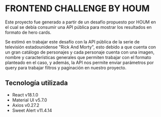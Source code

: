 # FRONTEND CHALLENGE BY HOUM

Este proyecto fue generado a partir de un desafío propuesto por HOUM en el cual se debía consumir una API pública para mostrar los resultados en formato de hero cards.

Se estimó en trabajar este desafío con la API pública de la serie de televisión estadounidense "Rick And Morty", esto debido a que cuenta con un gran catálogo de personajes y cada personaje cuenta con una imagen, nombre y características generales que permiten trabajar con el formato planteado en el caso, y además, la API nos permite enviar parámetros por query para trabajar filtros y paginación en nuestro proyecto.

## Tecnología utilizada

- React v18.1.0
- Material UI v5.7.0
- Axios v0.27.2
- Sweet Alert v11.4.14

